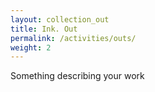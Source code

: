 ```yaml
---
layout: collection_out
title: Ink. Out
permalink: /activities/outs/
weight: 2
---
```

Something describing your work